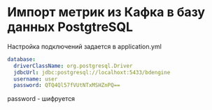 # Импорт метрик из Кафка в базу данных PostgtreSQL

Настройка подключений задается в application.yml

```yaml
database:
  driverClassName: org.postgresql.Driver
  jdbcUrl: jdbc:postgresql://localhoxt:5433/bdengine
  username: user
  password: QTQ4Ql57fVUtNTxMSHZnPQ==
```
password - шифруется